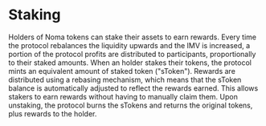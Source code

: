 # Staking

Holders of Noma tokens can stake their assets to earn rewards. Every time the protocol rebalances the liquidity upwards and the IMV is increased, a portion of the protocol profits are distributed to participants, proportionally to their staked amounts. When an holder stakes their tokens, the protocol mints an equivalent amount of staked token ("sToken"). Rewards are distributed using a rebasing mechanism, which means that the sToken balance is automatically adjusted to reflect the rewards earned. This allows stakers to earn rewards without having to manually claim them.
Upon unstaking, the protocol burns the sTokens and returns the original tokens, plus rewards to the holder.